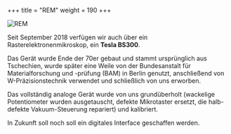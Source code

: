 +++
title = "REM"
weight = 190
+++

![REM](../../media/spacewalk/machines/rem-preview.jpg)

Seit September 2018 verfügen wir auch über ein Rasterelektronenmikroskop, ein
**Tesla BS300**.

Das Gerät wurde Ende der 70er gebaut und stammt ursprünglich aus Tschechien,
wurde später eine Weile von der Bundesanstalt für Materialforschung und -prüfung
(BAM) in Berlin genutzt, anschließend von W-Präzisionstechnik verwendet und
schließlich von uns erworben.

Das vollständig analoge Gerät wurde von uns grundüberholt (wackelige
Potentiometer wurden ausgetauscht, defekte Mikrotaster ersetzt, die halb-defekte
Vakuum-Steuerung repariert) und kalibriert.

In Zukunft soll noch soll ein digitales Interface geschaffen werden.

<!-- TODO Link REM Fotos
<a href="/album.dark.html#/a/0/REM">Album mit Bildern vom REM</a>
-->
